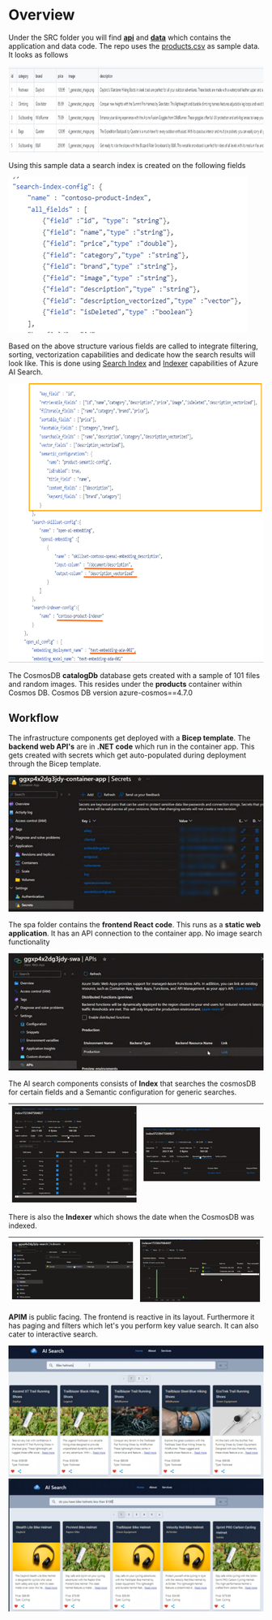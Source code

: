 # Overview

Under the SRC folder you will find **[api](../src/api/)** and **[data](../src/data/)** which contains the application and data code. The repo uses the [products.csv](../data/AzureSearch/data/products.csv) as sample data. It looks as follows

<img src='/media/01_Productsample.PNG' width='950' height='170'>

Using this sample data a search index is created on the following fields

![SearchIndex](../media/01_SearchIndexStructure.PNG)

Based on the above structure various fields are called to integrate filtering, sorting, vectorization capabilities and dedicate how the search results will look like. This is done using [Search Index](https://learn.microsoft.com/azure/search/search-what-is-an-index) and [Indexer](https://learn.microsoft.com/azure/search/search-indexer-overview) capabilities of Azure AI Search.

<img src='/media/01_SearchFields.PNG' width='850' height='550'>

The CosmosDB **catalogDb** database gets created with a sample of 101 files and random images.
This resides under the **products** container within Cosmos DB. Cosmos DB version azure-cosmos==4.7.0


## Workflow

The infrastructure components get deployed with a **Bicep template**.
The **backend web API's** are in **.NET code** which run in the container app. This gets created with secrets which get auto-populated during deployment through the Bicep template.

![ContainerAppSecrets](../media/01_ContainerAppSecrets.PNG)

The spa folder contains the **frontend React code**. This runs as a **static web application**. It has an API connection to the container app. No image search functionality

![ConnectiontoConaitnerApp](../media/01_ConnectionContainerApp.PNG)




The AI search components consists of **Index** that searches the cosmosDB for certain fields and a Semantic configuration for generic searches. 

|![SearchIndex](../media/01_SearchServiceIndex.PNG)| ![SemanticConfig](../media/01_SemanticConfig.PNG)|
| ------ | ---- |

There is also the **Indexer** which shows the date when the CosmosDB was indexed.

|![Indexer](../media/01_Indexer.PNG)| ![SemanticConfig](../media/01_IndexerDetails.PNG)|
| ------ | ---- |

**APIM** is public facing. The frontend is reactive in its layout. Furthermore it has paging and filters which let's you perform key value search. It can also cater to interactive search.

![KeyValueSearch](../media/01_Keyvaluesearch.png)
![InteractiveSearch](../media/01_InteractiveSearch.png)